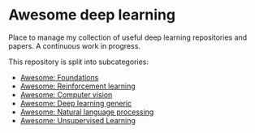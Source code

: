# Awesome deep learning
Place to manage my collection of useful deep learning repositories and papers.
A continuous work in progress.


This repository is split into subcategories:

- [Awesome: Foundations](Awesome-Foundations.md)
- [Awesome: Reinforcement learning](Awesome-Reinforcement-Learning.md)
- [Awesome: Computer vision](Awesome-Computer-Vision.md)
- [Awesome: Deep learning generic](Awesome-Deep-Learning-Generic.md)
- [Awesome: Natural language processing](Awesome-Natural-Language-Processing.md)
- [Awesome: Unsupervised Learning](Awesome-Unsupervised-Learning.md)

